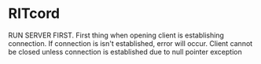 # RITcord
RUN SERVER FIRST. 
First thing when opening client is establishing connection. If connection is isn't established, error will occur. 
Client cannot be closed unless connection is established due to null pointer exception
